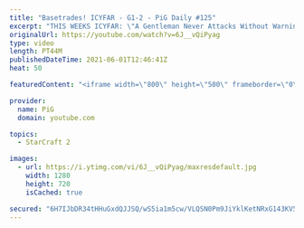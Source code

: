 ```yaml
---
title: "Basetrades! ICYFAR - G1-2 - PiG Daily #125"
excerpt: "THIS WEEKS ICYFAR: \"A Gentleman Never Attacks Without Warning - You must send at least a single unit in front of your army and complete a dance animation, within your opponents sight range, before beginning any assault\" - Send submissions to eonblu95@gmail.com as attachment AND only ICYFAR as title!"
originalUrl: https://youtube.com/watch?v=6J__vQiPyag
type: video
length: PT44M
publishedDateTime: 2021-06-01T12:46:41Z
heat: 50

featuredContent: "<iframe width=\"800\" height=\"500\" frameborder=\"0\" src=\"https://www.youtube.com/embed/6J__vQiPyag\" allow=\"accelerometer; autoplay; encrypted-media; gyroscope; picture-in-picture\" allowfullscreen></iframe>"

provider:
  name: PiG
  domain: youtube.com

topics:
  - StarCraft 2

images:
  - url: https://i.ytimg.com/vi/6J__vQiPyag/maxresdefault.jpg
    width: 1280
    height: 720
    isCached: true

secured: "6H7IJbDR34tHHuGxdQJJSQ/wS5ia1m5cw/VLQSN0Pm9JiYklKetNRxG143KV5TAwaQ/mmbwZL85MCUo8mqgND9jWHmlNVK1d9T2RWXuk222rb3nuaPuH4rOzj6PY9d1UF+DTC5WQGw1YqFDp2yvySq9hMMU9voo1ruVNBmtEclFjmBht8Lb+mnS+F9XDi3VflbHUabtuLRyNrlt6+0CJaaNn7G9wlAQGUhUDwkty7jrQgFs9bBDMFA/ARp2k7Jtfuk+a1v1bR2nc2OG1ZD1PSMn1AB6qdOrDE87DnQWcQQv9jaTT08TBKBlpr5Rb4kI6czKrB/M9p+fwt6+ON8lXBXvnTgmgjh/XKexIKc/bH/IOT9xoMHDjcv+BFRsEmRHEiMdfIpyBsQJSyWryAMWqEzYQv5AlkC5x0F/xWUhujAY=;tRgIv/NZaTNGn7s4iOy6EQ=="
---
```


